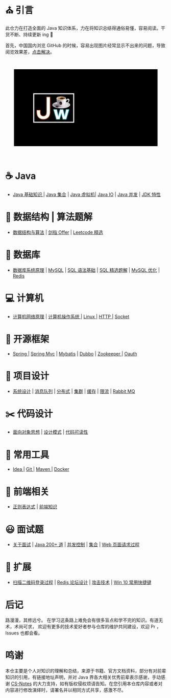 # :church: 引言

此仓力在打造全面的 Java 知识体系，力在将知识总结得通俗易懂，容易阅读。干货不断、持续更新 ing  :hugs: 

首先，中国国内浏览 GitHub 的时候，容易出现图片经常显示不出来的问题，导致阅览效果差，[点击解决](https://github.com/Code-Jackwen/ZJW-Summary/blob/main/notes-md/Git/Git%20Hub%20%E5%9B%BE%E7%89%87%E6%98%BE%E7%A4%BA%E4%B8%8D%E5%87%BA%E6%9D%A5%E7%9A%84%E9%97%AE%E9%A2%98%E8%A7%A3%E5%86%B3.md)。

<br>

<div>
<p align="center">
    <a href="https://github.com/Code-Jackwen" target="_blank" rel="noopener noreferrer">
        <img src="https://github.com/Code-Jackwen/OtherPictures/blob/main/pic/5.jpg" alt="logo" width="450px" />
    </a>
</p>
</div>

<br>

# :coffee:  Java	

- [Java 基础知识 ](notes-md/Java/Java%20基础.md) | [Java 集合](notes-md/Java/Java%20容器.md) | [Java 虚拟机](notes-md/Java%20虚拟机.md)| [Java IO](notes-md/Java/Java%20IO.md) | [Java 并发](notes-md/Java/Java%20并发.md) | [JDK 特性](notes-md/Java/Jdk%20特性.md)

# 📝  数据结构 | 算法题解

- [数据结构与算法](notes-md/Algorithm/数据结构%20-%20目录.md) | [剑指 Offer](notes-md/To%20offer/剑指%20Offer%20-%20目录.md) | [Leetcode 精选](notes-md/) 

# :date:  数据库 

- [数据库系统原理](notes-md/Database/数据库系统原理.md) | [ MySQL](notes-md/Database/MySQL.md) | [SQL 语法基础](notes-md/Database/SQL%20语法.md) | [SQL 精选题解](notes-md/) | [MySQL 优化](notes-md/) | [Redis](notes-md/Database/Redis.md) 

# :computer:  ​计算机

- [计算机网络原理](notes-md/Computer/计算机网络%20-%20目录.md) | [计算机操作系统 ](notes-md/Computer/计算机操作系统%20-%20目录.md)| [Linux ](notes-md/Computer/Linux.md)| [HTTP ](notes-md/Computer/HTTP.md) | [Socket ](notes-md/Computer/Socket.md) 

# :european_castle: 开源框架  

- [Spring ](notes-md/Framework)| [Spring Mvc](notes-md/Framework) | [Mybatis](notes-md/Framework) | [Dubbo](notes-md/Framework) | [Zookeeper ](notes-md/Framework) | [Oauth](notes-md/Framework)

# :straight_ruler:  项目设计   

- [系统设计](notes-md/Project/系统设计基础.md) | [消息队列](notes-md/Project/消息队列.md) | [ 分布式](notes-md/Project/分布式.md) | [集群](notes-md/Project/集群.md) | [缓存](notes-md/Project/缓存.md) | [限流](notes-md/Project/限流.md) | [Rabbit MQ](notes-md/Project/Rabbit%20MQ.md)

# :scissors:  代码设计

-  [面向对象思想](notes-md/Code/面向对象思想.md) | [设计模式](notes-md/DesignPattern设计模式%20-%20目录.md) | [代码可读性](notes-md/Code/代码可读性.md) 

# :wrench:  常用工具 

- [Idea ](notes-md/Tools/IDEA.md)| [Git ](notes-md/Tools/Git.md)| [Maven ](notes-md/Tools/Maven.md)| [Docker](notes-md/Tools/Docker.md)

# :strawberry:  ​前端相关

- [正则表达式](notes-md/Front/正则表达式.md) | [前端知识](notes-md/)

# :smiley: 面试题

- [关于面试](notes-md/Interview/关于面试.md) | [Java 200+ 道](notes-md/Interview/Java%20200+%20道.md) | [并发控制](notes-md/Interview/并发控制.md) | [集合](notes-md/Interview/集合.md) | [Web 页面请求过程](notes-md/Interview/Web%20页面请求过程.md)

# :game_die: 扩展

- [扫描二维码登录过程](notes-md/Extend/扫描二维码登录过程.md) | [Redis 论坛设计](notes-md/Extend/Redis%20论坛设计.md) | [攻击技术](notes-md/Extend/攻击技术.md) | [Win 10 常用快捷键](notes-md/Extend/Win%2010%20常用快捷键.md)



# 后记

路漫漫，其修远兮。 在学习这条路上难免会有很多盲点和学不完的知识。有道无术，术尚可求， 欢迎有更多的技术爱好者参与仓库的维护共同建设，欢迎 Pr ，Issues 也都会看。



# 鸣谢

本仓主要是个人对知识的理解和总结，来源于书籍、官方文档资料，部分有对前辈知识的引用，有链接地址声明，并对 Java 界各大相关优秀前辈表示感谢，手动感谢 [CS-Notes](https://github.com/CyC2018/CS-Notes) 的大力支持，如有版权侵权烦请告知。在您引用本仓库内容或者对内容进行修改演绎时，请署名并以相同方式共享，感激不尽。

